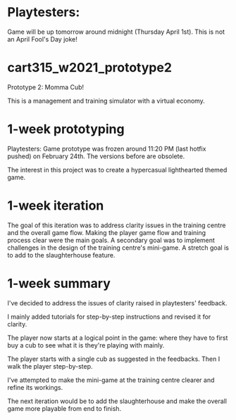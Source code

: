 # Playtesters:

Game will be up tomorrow around midnight (Thursday April 1st). This is not an April Fool's Day joke!

# cart315_w2021_prototype2
Prototype 2: Momma Cub!

This is a management and training simulator with a virtual economy.

# 1-week prototyping

Playtesters: Game prototype was frozen around 11:20 PM (last hotfix pushed) on February 24th. The versions before are obsolete.

The interest in this project was to create a hypercasual lighthearted themed game.

# 1-week iteration

The goal of this iteration was to address clarity issues in the training centre and the overall game flow. Making the player game flow and training process clear were the main goals. A secondary goal was to implement challenges in the design of the training centre's mini-game. A stretch goal is to add to the slaughterhouse feature.

# 1-week summary

I've decided to address the issues of clarity raised in playtesters' feedback.

I mainly added tutorials for step-by-step instructions and revised it for clarity.

The player now starts at a logical point in the game: where they have to first buy a cub to see what it is they're playing with mainly.

The player starts with a single cub as suggested in the feedbacks. Then I walk the player step-by-step.

I've attempted to make the mini-game at the training centre clearer and refine its workings.

The next iteration would be to add the slaughterhouse and make the overall game more playable from end to finish.
